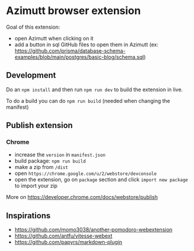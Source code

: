 # Azimutt browser extension

Goal of this extension:

- open Azimutt when clicking on it
- add a button in sql GitHub files to open them in Azimutt (ex: https://github.com/prisma/database-schema-examples/blob/main/postgres/basic-blog/schema.sql)

## Development

Do an `npm install` and then run `npm run dev` to build the extension in live.

To do a build you can do `npm run build` (needed when changing the manifest)

## Publish extension

### Chrome

- increase the `version` in `manifest.json`
- build package: `npm run build`
- make a zip from `/dist`
- open `https://chrome.google.com/u/2/webstore/devconsole`
- open the extension, go on `package` section and click `import new package` to import your zip

More on https://developer.chrome.com/docs/webstore/publish

## Inspirations

- https://github.com/momo3038/another-pomodoro-webextension
- https://github.com/antfu/vitesse-webext
- https://github.com/papyrs/markdown-plugin
